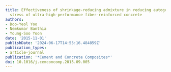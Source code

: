 ```yaml
---
title: Effectiveness of shrinkage-reducing admixture in reducing autogenous shrinkage
  stress of ultra-high-performance fiber-reinforced concrete
authors:
- Doo-Yeol Yoo
- Nemkumar Banthia
- Young-Soo Yoon
date: '2015-11-01'
publishDate: '2024-06-17T14:55:16.484859Z'
publication_types:
- article-journal
publication: '*Cement and Concrete Composites*'
doi: 10.1016/j.cemconcomp.2015.09.005
---
```

